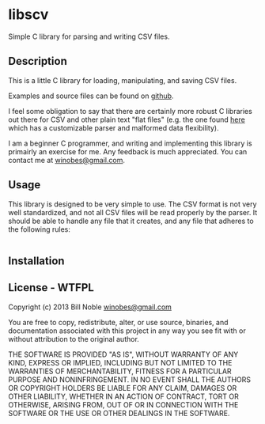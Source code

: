 # libscv #

Simple C library for parsing and writing CSV files.

## Description ##

This is a little C library for loading, manipulating, and saving CSV files. 

Examples and source files can be found on [github](https://github.com/winobes/libscv).

I feel some obligation to say that there are certainly more robust C 
libraries out there for CSV and other plain text "flat files" (e.g. the one 
found [here](https://github.com/robertpostill/libCSV)  which has a customizable parser and malformed data flexibility). 

I am a beginner C programmer, and writing and implementing this library is 
primairly an exercise for me. Any feedback is much appreciated. You can 
contact me at <winobes@gmail.com>.

## Usage ##

This library is designed to be very simple to use. The CSV format is 
not very well standardized, and not all CSV files will be read properly
by the parser. It should be able to handle any file that it creates,
and any file that adheres to the following rules:

```c
```


## Installation ##

## License - WTFPL ##

Copyright (c) 2013 Bill Noble <winobes@gmail.com>

You are free to copy, redistribute, alter, or use source, binaries, 
and documentation associated with this project in any way you see 
fit with or without attribution to the original author.

THE SOFTWARE IS PROVIDED "AS IS", WITHOUT WARRANTY OF ANY KIND, EXPRESS OR
IMPLIED, INCLUDING BUT NOT LIMITED TO THE WARRANTIES OF MERCHANTABILITY,
FITNESS FOR A PARTICULAR PURPOSE AND NONINFRINGEMENT. IN NO EVENT SHALL THE
AUTHORS OR COPYRIGHT HOLDERS BE LIABLE FOR ANY CLAIM, DAMAGES OR OTHER
LIABILITY, WHETHER IN AN ACTION OF CONTRACT, TORT OR OTHERWISE, ARISING FROM,
OUT OF OR IN CONNECTION WITH THE SOFTWARE OR THE USE OR OTHER DEALINGS IN
THE SOFTWARE.

